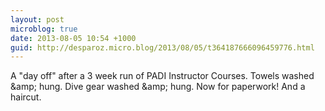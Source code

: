 ```yaml
---
layout: post
microblog: true
date: 2013-08-05 10:54 +1000
guid: http://desparoz.micro.blog/2013/08/05/t364187666096459776.html
---
```

A "day off" after a 3 week run of PADI Instructor Courses. Towels washed &amp;amp; hung. Dive gear washed &amp;amp; hung. Now for paperwork! And a haircut.
